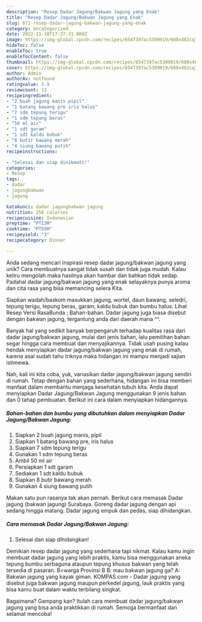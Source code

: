 ```yaml
---
description: "Resep Dadar Jagung/Bakwan Jagung yang Enak"
title: "Resep Dadar Jagung/Bakwan Jagung yang Enak"
slug: 671-resep-dadar-jagung-bakwan-jagung-yang-enak
category: Uncategorized
date: 2022-11-10T17:37:31.800Z
image: https://img-global.cpcdn.com/recipes/6547397ac5309019/680x482cq70/dadar-jagungbakwan-jagung-foto-resep-utama.jpg
hideToc: false
enableToc: true
enableTocContent: false
thumbnail: https://img-global.cpcdn.com/recipes/6547397ac5309019/680x482cq70/dadar-jagungbakwan-jagung-foto-resep-utama.jpg
cover: https://img-global.cpcdn.com/recipes/6547397ac5309019/680x482cq70/dadar-jagungbakwan-jagung-foto-resep-utama.jpg
author: Admin
authorAv: notfound
ratingvalue: 3.9
reviewcount: 12
recipeingredient:
- "2 buah jagung manis pipil"
- "1 batang bawang pre iris halus"
- "7 sdm tepung terigu"
- "1 sdm tepung beras"
- "50 ml air"
- "1 sdt garam"
- "1 sdt kaldu bubuk"
- "8 butir bawang merah"
- "4 siung bawang putih"
recipeinstructions:

- "Selesai dan siap dinikmati!"
categories:
- Resep
tags:
- dadar
- jagungbakwan
- jagung

katakunci: dadar jagungbakwan jagung 
nutrition: 258 calories
recipecuisine: Indonesian
preptime: "PT13M"
cooktime: "PT55M"
recipeyield: "3"
recipecategory: Dinner

---
```





Anda sedang mencari inspirasi resep dadar jagung/bakwan jagung yang unik? Cara membuatnya sangat tidak susah dan tidak juga mudah. Kalau keliru mengolah maka hasilnya akan hambar dan bahkan tidak sedap. Padahal dadar jagung/bakwan jagung yang enak selayaknya punya aroma dan cita rasa yang bisa memancing selera Kita.





Siapkan wadah/baskom masukkan jagung, wortel, daun bawang, seledri, tepung terigu, tepung beras, garam, kaldu bubuk dan bumbu halus. Lihat Resep Versi RasaBunda ; Bahan-bahan. Dadar jagung juga biasa disebut dengan bakwan jagung, tergantung anda dari daerah mana ^^.

Banyak hal yang sedikit banyak berpengaruh terhadap kualitas rasa dari dadar jagung/bakwan jagung, mulai dari jenis bahan, lalu pemilihan bahan segar hingga cara membuat dan menyajikannya. Tidak usah pusing kalau hendak menyiapkan dadar jagung/bakwan jagung yang enak di rumah, karena asal sudah tahu triknya maka hidangan ini mampu menjadi sajian istimewa.






Nah, kali ini kita coba, yuk, variasikan dadar jagung/bakwan jagung sendiri di rumah. Tetap dengan bahan yang sederhana, hidangan ini bisa memberi manfaat dalam membantu menjaga kesehatan tubuh kita. Anda dapat menyiapkan Dadar Jagung/Bakwan Jagung menggunakan 9 jenis bahan dan 0 tahap pembuatan. Berikut ini cara dalam menyiapkan hidangannya.

<!--inarticleads1-->

##### Bahan-bahan dan bumbu yang dibutuhkan dalam menyiapkan Dadar Jagung/Bakwan Jagung:

1. Siapkan 2 buah jagung manis, pipil
1. Siapkan 1 batang bawang pre, iris halus
1. Siapkan 7 sdm tepung terigu
1. Gunakan 1 sdm tepung beras
1. Ambil 50 ml air
1. Persiapkan 1 sdt garam
1. Sediakan 1 sdt kaldu bubuk
1. Siapkan 8 butir bawang merah
1. Gunakan 4 siung bawang putih


Makan satu pun rasanya tak akan pernah. Berikut cara memasak Dadar jagung (bakwan jagung) Surabaya. Goreng dadar jagung dengan api sedang hingga matang. Dadar jagung empuk dan pedas, siap dihidangkan. 

<!--inarticleads2-->

##### Cara memasak Dadar Jagung/Bakwan Jagung:


1. Selesai dan siap dihidangkan!

Demikian resep dadar jagung yang sederhana tapi nikmat. Kalau kamu ingin membuat dadar jagung yang lebih praktis, kamu bisa menggunakan aneka tepung bumbu serbaguna ataupun tepung khusus bakwan yang telah tersedia di pasaran. B=warga Provinsi B B: mau bakwan jagung ga? A: Bakwan jagung yang kayak giman. KOMPAS.com - Dadar jagung yang disebut juga bakwan jagung maupun perkedel jagung, lauk praktis yang bisa kamu buat dalam waktu terbilang singkat. 

Bagaimana? Gampang kan? Itulah cara membuat dadar jagung/bakwan jagung yang bisa anda praktikkan di rumah. Semoga bermanfaat dan selamat mencoba!
